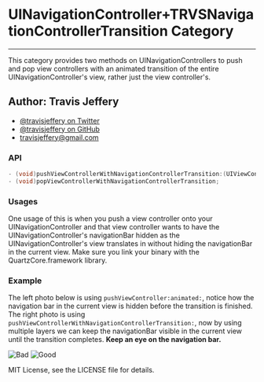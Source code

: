 # UINavigationController+TRVSNavigationControllerTransition Category

<hr />

This category provides two methods on UINavigationControllers to push and pop
view controllers with an animated transition of the entire UINavigationController's view, rather just the view controller's.

## Author: Travis Jeffery 

- [@travisjeffery on Twitter](http://twitter.com/travisjeffery)
- [@travisjeffery on GitHub](http://github.com/travisjeffery)
- travisjeffery@gmail.com

### API

``` objective-c 
- (void)pushViewControllerWithNavigationControllerTransition:(UIViewController *)viewController;
- (void)popViewControllerWithNavigationControllerTransition;
```

### Usages

One usage of this is when you push a view controller onto your
UINavigationController and that view controller wants to have the
UINavigationController's navigationBar hidden as the UINavigationController's
view translates in without hiding the navigationBar in the current
view. Make sure you link your binary with the QuartzCore.framework library.

### Example

The left photo below is using `pushViewController:animated:`, notice how the navigation bar
in the current view is hidden before the transition is finished. The right photo is using `pushViewControllerWithNavigationControllerTransition:`, now by
using multiple layers we can keep the navigationBar visible in the current view
until the transition completes. **Keep an eye on the navigation bar.**

![Bad](https://raw.github.com/travisjeffery/TRVSNavigationControllerTransition/master/Bad.gif) ![Good](https://raw.github.com/travisjeffery/TRVSNavigationControllerTransition/master/Good.gif)

MIT License, see the LICENSE file for details.

